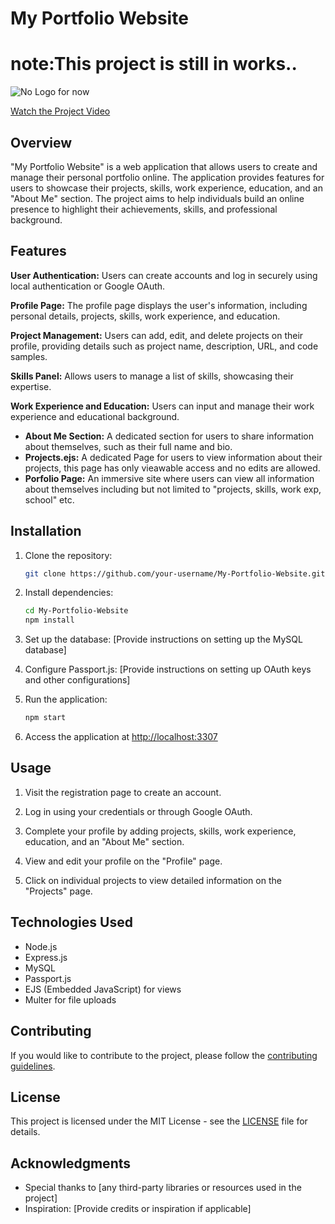 # My Portfolio Website

# note:This project is still in works..

![No Logo for now](link-to-my-logo.png)

[Watch the Project Video](https://youtu.be/qqGP4xyLVYY)


## Overview

"My Portfolio Website" is a web application that allows users to create and manage their personal portfolio online. The application provides features for users to showcase their projects, skills, work experience, education, and an "About Me" section. The project aims to help individuals build an online presence to highlight their achievements, skills, and professional background.

## Features

**User Authentication:** Users can create accounts and log in securely using local authentication or Google OAuth.

  **Profile Page:** The profile page displays the user's information, including personal details, projects, skills, work experience, and education.

  **Project Management:** Users can add, edit, and delete projects on their profile, providing details such as project name, description, URL, and code samples.

  **Skills Panel:** Allows users to manage a list of skills, showcasing their expertise.

  **Work Experience and Education:** Users can input and manage their work experience and educational background.

- **About Me Section:** A dedicated section for users to share information about themselves, such as their full name and bio.
- **Projects.ejs:** A dedicated Page for users to view information about their projects, this page has only vieawable access and no edits are allowed.
- **Porfolio Page:** An immersive site where users can view all information about themselves including but not limited to "projects, skills, work exp, school" etc.

## Installation

1. Clone the repository:

    ```bash
    git clone https://github.com/your-username/My-Portfolio-Website.git
    ```

2. Install dependencies:

    ```bash
    cd My-Portfolio-Website
    npm install
    ```

3. Set up the database: [Provide instructions on setting up the MySQL database]

4. Configure Passport.js: [Provide instructions on setting up OAuth keys and other configurations]

5. Run the application:

    ```bash
    npm start
    ```

6. Access the application at [http://localhost:3307](http://localhost:3307)

## Usage

1. Visit the registration page to create an account.

2. Log in using your credentials or through Google OAuth.

3. Complete your profile by adding projects, skills, work experience, education, and an "About Me" section.

4. View and edit your profile on the "Profile" page.

5. Click on individual projects to view detailed information on the "Projects" page.

## Technologies Used

- Node.js
- Express.js
- MySQL
- Passport.js
- EJS (Embedded JavaScript) for views
- Multer for file uploads

## Contributing

If you would like to contribute to the project, please follow the [contributing guidelines](CONTRIBUTING.md).

## License

This project is licensed under the MIT License - see the [LICENSE](LICENSE) file for details.

## Acknowledgments

- Special thanks to [any third-party libraries or resources used in the project]
- Inspiration: [Provide credits or inspiration if applicable]
